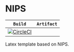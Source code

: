 # NIPS

| **`Build`** | **`Artifact`** |
| ----        | ----           |
| [![CircleCI](https://circleci.com/gh/ArmageddonKnight/NIPS/tree/master.svg?style=svg)](https://circleci.com/gh/ArmageddonKnight/NIPS/tree/master) |  |


Latex template based on NIPS.
